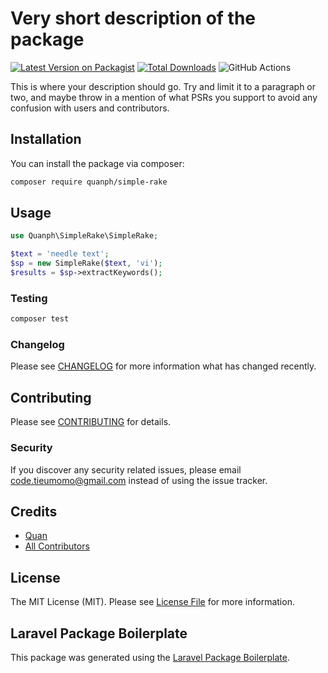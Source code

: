 # Very short description of the package

[![Latest Version on Packagist](https://img.shields.io/packagist/v/quanph/simple-rake.svg?style=flat-square)](https://packagist.org/packages/quanph/simple-rake)
[![Total Downloads](https://img.shields.io/packagist/dt/quanph/simple-rake.svg?style=flat-square)](https://packagist.org/packages/quanph/simple-rake)
![GitHub Actions](https://github.com/quanph/simple-rake/actions/workflows/main.yml/badge.svg)

This is where your description should go. Try and limit it to a paragraph or two, and maybe throw in a mention of what PSRs you support to avoid any confusion with users and contributors.

## Installation

You can install the package via composer:

```bash
composer require quanph/simple-rake
```

## Usage

```php
use Quanph\SimpleRake\SimpleRake;

$text = 'needle text';
$sp = new SimpleRake($text, 'vi');
$results = $sp->extractKeywords();
```

### Testing

```bash
composer test
```

### Changelog

Please see [CHANGELOG](CHANGELOG.md) for more information what has changed recently.

## Contributing

Please see [CONTRIBUTING](CONTRIBUTING.md) for details.

### Security

If you discover any security related issues, please email <code.tieumomo@gmail.com> instead of using the issue tracker.

## Credits

- [Quan](https://github.com/code-tieumomo)
- [All Contributors](../../contributors)

## License

The MIT License (MIT). Please see [License File](LICENSE.md) for more information.

## Laravel Package Boilerplate

This package was generated using the [Laravel Package Boilerplate](https://laravelpackageboilerplate.com).
